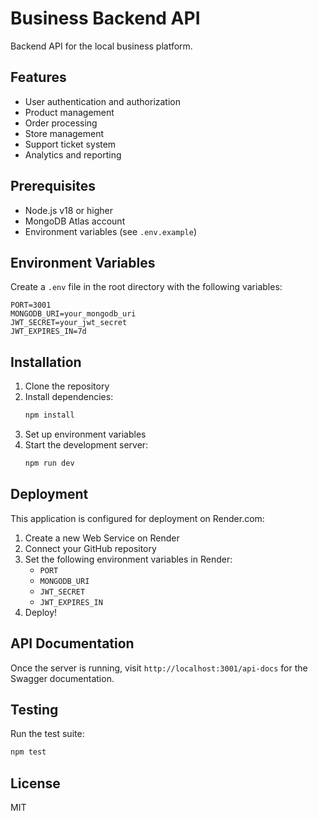 # Business Backend API

Backend API for the local business platform.

## Features

- User authentication and authorization
- Product management
- Order processing
- Store management
- Support ticket system
- Analytics and reporting

## Prerequisites

- Node.js v18 or higher
- MongoDB Atlas account
- Environment variables (see `.env.example`)

## Environment Variables

Create a `.env` file in the root directory with the following variables:

```env
PORT=3001
MONGODB_URI=your_mongodb_uri
JWT_SECRET=your_jwt_secret
JWT_EXPIRES_IN=7d
```

## Installation

1. Clone the repository
2. Install dependencies:
   ```bash
   npm install
   ```
3. Set up environment variables
4. Start the development server:
   ```bash
   npm run dev
   ```

## Deployment

This application is configured for deployment on Render.com:

1. Create a new Web Service on Render
2. Connect your GitHub repository
3. Set the following environment variables in Render:
   - `PORT`
   - `MONGODB_URI`
   - `JWT_SECRET`
   - `JWT_EXPIRES_IN`
4. Deploy!

## API Documentation

Once the server is running, visit `http://localhost:3001/api-docs` for the Swagger documentation.

## Testing

Run the test suite:
```bash
npm test
```

## License

MIT